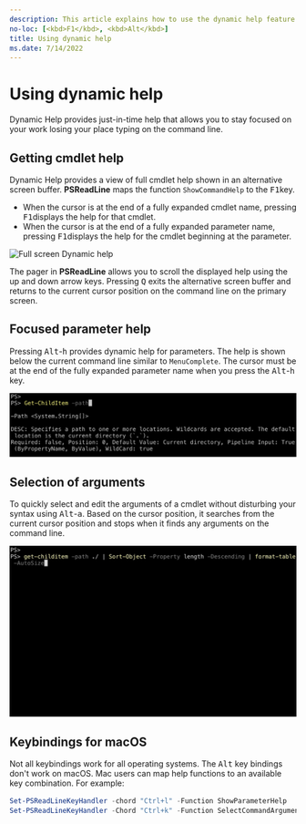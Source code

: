 ```yaml
---
description: This article explains how to use the dynamic help feature of PSReadLine.
no-loc: [<kbd>F1</kbd>, <kbd>Alt</kbd>]
title: Using dynamic help
ms.date: 7/14/2022
---
```

# Using dynamic help

Dynamic Help provides just-in-time help that allows you to stay focused on your work losing your
place typing on the command line.

## Getting cmdlet help

Dynamic Help provides a view of full cmdlet help shown in an alternative screen buffer.
**PSReadLine** maps the function `ShowCommandHelp` to the <kbd>F1</kbd>key.

- When the cursor is at the end of a fully expanded cmdlet name, pressing <kbd>F1</kbd>displays the
  help for that cmdlet.
- When the cursor is at the end of a fully expanded parameter name, pressing <kbd>F1</kbd>displays
  the help for the cmdlet beginning at the parameter.

![Full screen Dynamic help](./media/dynamic-help/dynamic-help.gif)

The pager in **PSReadLine** allows you to scroll the displayed help using the up and down arrow
keys. Pressing <kbd>Q</kbd> exits the alternative screen buffer and returns to the current cursor
position on the command line on the primary screen.

## Focused parameter help

Pressing <kbd>Alt</kbd>-<kbd>h</kbd> provides dynamic help for parameters. The help is shown below
the current command line similar to `MenuComplete`. The cursor must be at the end of the fully
expanded parameter name when you press the <kbd>Alt</kbd>-<kbd>h</kbd> key.

![Focused help for a parameter using Alt-h](./media/dynamic-help/dynamic-help-alt-h.png)

## Selection of arguments

To quickly select and edit the arguments of a cmdlet without disturbing your syntax using
<kbd>Alt</kbd>-<kbd>a</kbd>. Based on the cursor position, it searches from the current cursor
position and stops when it finds any arguments on the command line.

![Argument selection using Alt-A](./media/dynamic-help/dynamic-help-alt-a.gif)

## Keybindings for macOS

Not all keybindings work for all operating systems. The <kbd>Alt</kbd> key bindings don't work on
macOS. Mac users can map help functions to an available key combination. For example:

```powershell
Set-PSReadLineKeyHandler -chord "Ctrl+l" -Function ShowParameterHelp
Set-PSReadLineKeyHandler -Chord "Ctrl+k" -Function SelectCommandArgument
```
